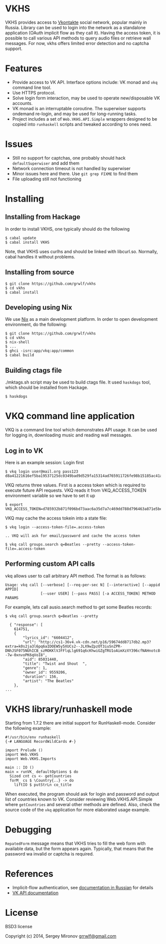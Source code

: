 VKHS
====

VKHS provides access to [Vkontakte](http://vk.com) social network, popular
mainly in Russia.  Library can be used to login into the network as a standalone
application (OAuth implicit flow as they call it). Having the access token, it
is possible to call various API methods to query audio files or retrieve wall
messages. For now, vkhs offers limited error detection and no captcha support.

Features
========

* Provide access to VK API. Interface options include: VK monad and `vkq` command
  line tool.
* Use HTTPS protocol.
* Solve login form interaction, may be used to operate new/disposable VK accounts.
* VK monad is an interruptable coroutine. The superwiser supports ondemand
  re-login, and may be used for long-running tasks.
* Project includes a set of `Web.VKHS.API.Simple` wrappers designed to be
  copied into `runhaskell` scripts and tweaked according to ones need.

Issues
======

* Still no support for captchas, one probably should hack `defaultSuperwiser`
  and add them
* Network connection timeout is not handled by superwiser
* Minor issues here and there. Use `git grep FIXME` to find them
* File uploading still not functioning

Installing
==========

Installing from Hackage
-----------------------

In order to install VKHS, one typically should do the following

    $ cabal update
    $ cabal install VKHS

Note, that VKHS uses curlhs and should be linked with libcurl.so. Normally,
cabal handles it without problems.


Installing from source
----------------------

    $ git clone https://github.com/grwlf/vkhs
    $ cd vkhs
    $ cabal install

Developing using Nix
--------------------

We use [Nix](http://nixos.org) as a main development platform. In order to open
development environment, do the following:

    $ git clone https://github.com/grwlf/vkhs
    $ cd vkhs
    $ nix-shell
    $ ...
    $ ghci -isrc:app/vkq:app/common
    $ cabal build

Building ctags file
-------------------

./mktags.sh script may be used to build ctags file. It used `haskdogs` tool,
which should be installed from Hackage.

    $ haskdogs



VKQ command line application
============================

VKQ is a command line tool which demonstrates API usage. It can be used for
logging in, downloading music and reading wall messages.


Log in to VK
------------

Here is an example session: Login first

    $ vkq login user@mail.org pass123
    d8a41221616ef5ba19537125dc0349bad9d529fa15314ad765911726fe98b15185ac41a7ca2c62f3bf4b9

VKQ returns three values. First is a access token which is required to execute
future API requests. VKQ reads it from VKQ\_ACCESS\_TOKEN environment variable so
we have to set it up

    $ export VKQ_ACCESS_TOKEN=d785932b871f096bd73aac6a35d7a7c469dd788d796463a871e5beb5c61bc6c96788ec2

VKQ may cache the access tokein into a state file:

    $ vkq login --access-token-file=.access-token

    .. VKQ will ask for email/password and cache the access token

    $ vkq call groups.search q=Beatles --pretty --access-token-file=.access-token


Performing custom API calls
---------------------------

vkq allows user to call arbitrary API method. The format is as follows:

    Usage: vkq call [--verbose] [--req-per-sec N] [--interactive] [--appid APPID]
                    [--user USER] [--pass PASS] [-a ACCESS_TOKEN] METHOD PARAMS


For example, lets call ausio.search method to get some Beatles records:

    $ vkq call group.search q=Beatles --pretty

      { "response": [
        614751,
        {
            "lyrics_id": "6604412",
            "url": "http://cs1-36v4.vk-cdn.net/p16/59674dd8717db2.mp3?extra=k0s2ja3l6pq6aIDOEW5y5XUCs2--JLX9wZpzOT3iuSnZPR-DNhJSF075NUhICB_szMOKKlVJFFlqLlg691q6cKhwiGZgTRU1oAimXzXY396cfNAHnotc8--7w-0xnvoPK6qVoI8",
            "aid": 85031440,
            "title": "Twist and Shout  ",
            "genre": 1,
            "owner_id": 9559206,
            "duration": 156,
            "artist": "The Beatles"
        },
    ...


VKHS library/runhaskell mode
============================

Starting from 1.7.2 there are initial support for RunHaskell-mode. Consider the
following example:


    #!/usr/bin/env runhaskell
    {-# LANGUAGE RecordWildCards #-}

    import Prelude ()
    import Web.VKHS
    import Web.VKHS.Imports

    main :: IO ()
    main = runVK_ defaultOptions $ do
      Sized cnt cs <- getCountries
      forM_ cs $ \Country{..} -> do
        liftIO $ putStrLn co_title

When executed, the program should ask for login and password and output list of
countries known to VK. Consider reviewing  Web.VKHS.API.Simple where
`getCountries` and several other methods are defined. Also, check the source
code of the `vkq` application for more elaborated usage example.

Debugging
=========

`RepatedForm` message means that VKHS tries to fill the web form with available
data, but the form appears again. Typically, that means that the password wa
invalid or captcha is required.

References
==========
* Implicit-flow authentication, see
  [documentation in Russian](http://vk.com/developers.php?oid=-1&p=Авторизация_клиентских_приложений)
  for details
* [VK API documentation](https://vk.com/dev/methods)

License
=======

BSD3 license

Copyright (c) 2014, Sergey Mironov <grrwlf@gmail.com>

